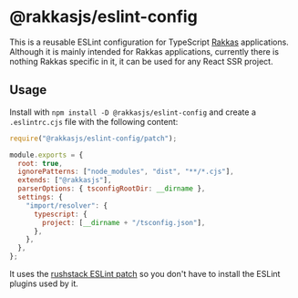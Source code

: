 # @rakkasjs/eslint-config

This is a reusable ESLint configuration for TypeScript [Rakkas](https://rakkasjs.org) applications. Although it is mainly intended for Rakkas applications, currently there is nothing Rakkas specific in it, it can be used for any React SSR project.

## Usage

Install with `npm install -D @rakkasjs/eslint-config` and create a `.eslintrc.cjs` file with the following content:

```js
require("@rakkasjs/eslint-config/patch");

module.exports = {
  root: true,
  ignorePatterns: ["node_modules", "dist", "**/*.cjs"],
  extends: ["@rakkasjs"],
  parserOptions: { tsconfigRootDir: __dirname },
  settings: {
    "import/resolver": {
      typescript: {
        project: [__dirname + "/tsconfig.json"],
      },
    },
  },
};
```

It uses the [rushstack ESLint patch](https://www.npmjs.com/package/@rushstack/eslint-patch) so you don't have to install the ESLint plugins used by it.
